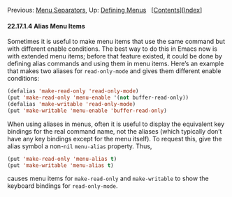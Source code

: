 

Previous: [Menu Separators](Menu-Separators.html), Up: [Defining Menus](Defining-Menus.html)   \[[Contents](index.html#SEC_Contents "Table of contents")]\[[Index](Index.html "Index")]

#### 22.17.1.4 Alias Menu Items

Sometimes it is useful to make menu items that use the same command but with different enable conditions. The best way to do this in Emacs now is with extended menu items; before that feature existed, it could be done by defining alias commands and using them in menu items. Here’s an example that makes two aliases for `read-only-mode` and gives them different enable conditions:

```lisp
(defalias 'make-read-only 'read-only-mode)
(put 'make-read-only 'menu-enable '(not buffer-read-only))
(defalias 'make-writable 'read-only-mode)
(put 'make-writable 'menu-enable 'buffer-read-only)
```

When using aliases in menus, often it is useful to display the equivalent key bindings for the real command name, not the aliases (which typically don’t have any key bindings except for the menu itself). To request this, give the alias symbol a non-`nil` `menu-alias` property. Thus,

```lisp
(put 'make-read-only 'menu-alias t)
(put 'make-writable 'menu-alias t)
```

causes menu items for `make-read-only` and `make-writable` to show the keyboard bindings for `read-only-mode`.

